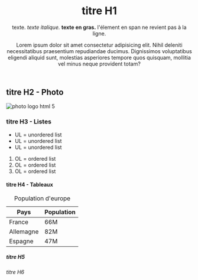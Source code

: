 <!DOCTYPE html>
<html lang="en">
<head>
    <meta charset="UTF-8">
    <meta name="viewport" content="width=device-width, initial-scale=1.0">
    <!-- titre de la page -->
    <title>Apprentissage html</title>
    <!-- icone de l'onglet -->
    <link rel="shortcut" href="logo-html.png">
</head>
<body>
    <header>
        <div>
            <h1>titre H1</h1>
            <p>texte. <em>texte italique.</em> <strong>texte en gras.</strong>
            <span>l'élement en span ne revient pas à la ligne</span>.</p>
            <p>Lorem ipsum dolor sit amet consectetur adipisicing elit. Nihil deleniti necessitatibus praesentium repudiandae ducimus.
               Dignissimos voluptatibus eligendi aliquid sunt, molestias asperiores tempore quos quisquam, mollitia vel minus neque provident totam?</p>
    </header>
        </div>
        <section>
        <div>
            <h2>titre H2 - Photo</h2>
            <img src="logo-html.png" alt="photo logo html 5">
        </div> 
        <div>
            <h3>titre H3 - Listes</h3>
            <ul>
                <li>UL = unordered list</li>
                <li>UL = unordered list</li>
                <li>UL = unordered list</li>
            </ul>
            <ol>
                <li>OL = ordered list</li>
                <li>OL = ordered list</li>
                <li>OL = ordered list</li>
            </ol>
        </div> 
        <div>
            <h4>titre H4 - Tableaux</h4>
            <table bord="1" width="50%">
                <!-- légende -->
                <caption>Population d'europe</caption>
                <!-- En tête -->
                <thead>
                    <tr>
                        <th>Pays</th>
                        <th>Population</th>
                    </tr>
                </thead>
                <!-- corps du tableau -->
                <tbody>
                    <tr>
                        <td>France</td>
                        <td>66M</td>
                    </tr>
                    <tr>
                        <td>Allemagne</td>
                        <td>82M</td>
                    </tr>
                    <tr>
                        <td>Espagne</td>
                        <td>47M</td>
                    </tr>
                </tbody>
            </table>
        </div> 
        <div>
            <h5>titre H5</h5>
        </div> 
        <div>
            <h6>titre H6</h6>
        </div>
    </section>
</body>
</html>
